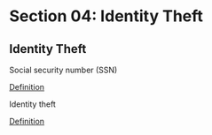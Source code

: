 # Section 04: Identity Theft

## Identity Theft
Social security number (SSN)

[Definition](../definitions/definitions_S.md#social-security-number)

Identity theft

[Definition](../definitions/definitions_I.md#identity-theft)
